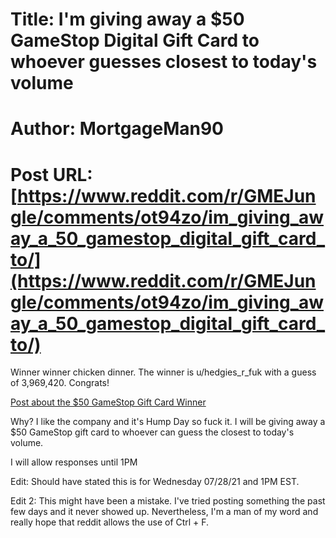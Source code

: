 # Title: I'm giving away a $50 GameStop Digital Gift Card to whoever guesses closest to today's volume
# Author: MortgageMan90
# Post URL: [https://www.reddit.com/r/GMEJungle/comments/ot94zo/im_giving_away_a_50_gamestop_digital_gift_card_to/](https://www.reddit.com/r/GMEJungle/comments/ot94zo/im_giving_away_a_50_gamestop_digital_gift_card_to/)


Winner winner chicken dinner. The winner is u/hedgies_r_fuk with a guess of 3,969,420. Congrats!

[Post about the $50 GameStop Gift Card Winner](https://www.reddit.com/r/GMEJungle/comments/oti3tp/50_gamestop_gift_card_winner/)

Why? I like the company and it's Hump Day so fuck it. I will be giving away a $50 GameStop gift card to whoever can guess the closest to today's volume.

I will allow responses until 1PM

Edit: Should have stated this is for Wednesday 07/28/21 and 1PM EST.

Edit 2: This might have been a mistake. I've tried posting something the past few days and it never showed up. Nevertheless, I'm a man of my word and really hope that reddit allows the use of Ctrl + F.